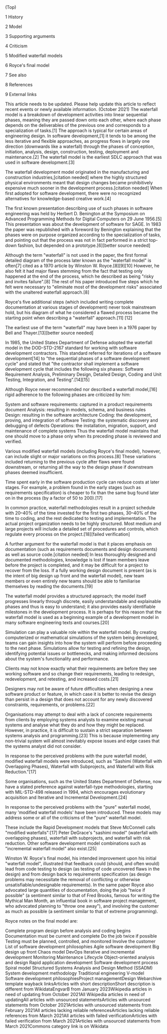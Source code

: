 


(Top)





1
History








2
Model








3
Supporting arguments








4
Criticism








5
Modified waterfall models








6
Royce's final model








7
See also








8
References








9
External links


























This article needs to be updated. Please help update this article to reflect recent events or newly available information. (October 2021)
The waterfall model is a breakdown of development activities into linear sequential phases, meaning they are passed down onto each other, where each phase depends on the deliverables of the previous one and corresponds to a specialization of tasks.[1]
The approach is typical for certain areas of engineering design. In software development,[1]
it tends to be among the less iterative and flexible approaches, as progress flows in largely one direction (downwards like a waterfall) through the phases of conception, initiation, analysis, design, construction, testing, deployment and maintenance.[2]
The waterfall model is the earliest SDLC approach that was used in software development.[3]

The waterfall development model originated in the manufacturing and construction industries,[citation needed] where the highly structured physical environments meant that design changes became prohibitively expensive much sooner in the development process.[citation needed]
When first adopted for software development, there were no recognized alternatives for knowledge-based creative work.[4]

The first known presentation describing use of such phases in software engineering was held by Herbert D. Benington at the Symposium on Advanced Programming Methods for Digital Computers on 29 June 1956.[5]
This presentation was about the development of software for SAGE. In 1983 the paper was republished with a foreword by Benington explaining that the phases were on purpose organized according to the specialization of tasks, and pointing out that the process was not in fact performed in a strict top-down fashion, but depended on a prototype.[6][better source needed]

Although the term "waterfall" is not used in the paper, the first formal detailed diagram of the process later known as the "waterfall model" is often[7] cited as a 1970 article by Winston W. Royce.[8][9][10] However, he also felt it had major flaws stemming from the fact that testing only happened at the end of the process, which he described as being "risky and invites failure".[8] The rest of his paper introduced five steps which he felt were necessary to "eliminate most of the development risks" associated with the unaltered waterfall approach.[8]

Royce's five additional steps (which included writing complete documentation at various stages of development) never took mainstream hold, but his diagram of what he considered a flawed process became the starting point when describing a "waterfall" approach.[11]
[12]

The earliest use of the term "waterfall" may have been in a 1976 paper by Bell and Thayer.[13][better source needed]

In 1985, the United States Department of Defense adopted the waterfall model in the DOD-STD-2167 standard for working with software development contractors. This standard referred for iterations of a software development[14] to "the sequential phases of a software development cycle" and stated that "the contractor shall implement a software development cycle that includes the following six phases: Software Requirement Analysis, Preliminary Design, Detailed Design, Coding and Unit Testing, Integration, and Testing".[14][15]

Although Royce never recommended nor described a waterfall model,[16] rigid adherence to the following phases are criticized by him:

System and software requirements: captured in a product requirements document
Analysis: resulting in models, schema, and business rules
Design: resulting in the software architecture
Coding: the development, proving, and integration of software
Testing: the systematic discovery and debugging of defects
Operations: the installation, migration, support, and maintenance of complete systems
Thus the waterfall model maintains that one should move to a phase only when its preceding phase is reviewed and verified.

Various modified waterfall models (including Royce's final model), however, can include slight or major variations on this process.[8] These variations included returning to the previous cycle after flaws were found downstream, or returning all the way to the design phase if downstream phases deemed insufficient.

Time spent early in the software production cycle can reduce costs at later stages. For example, a problem found in the early stages (such as requirements specification) is cheaper to fix than the same bug found later on in the process (by a factor of 50 to 200).[17]

In common practice, waterfall methodologies result in a project schedule with 20–40% of the time invested for the first two phases, 30–40% of the time to coding, and the rest dedicated to testing and implementation. The actual project organization needs to be highly structured. Most medium and large projects will include a detailed set of procedures and controls, which regulate every process on the project.[18][failed verification]

A further argument for the waterfall model is that it places emphasis on documentation (such as requirements documents and design documents) as well as source code.[citation needed] In less thoroughly designed and documented methodologies, knowledge is lost if team members leave before the project is completed, and it may be difficult for a project to recover from the loss. If a fully working design document is present (as is the intent of big design up front and the waterfall model), new team members or even entirely new teams should be able to familiarise themselves by reading the documents.[19]

The waterfall model provides a structured approach; the model itself progresses linearly through discrete, easily understandable and explainable phases and thus is easy to understand; it also provides easily identifiable milestones in the development process. It is perhaps for this reason that the waterfall model is used as a beginning example of a development model in many software engineering texts and courses.[20]

Simulation can play a valuable role within the waterfall model. By creating computerized or mathematical simulations of the system being developed, teams can gain insights into how the system will perform before proceeding to the next phase. Simulations allow for testing and refining the design, identifying potential issues or bottlenecks, and making informed decisions about the system's functionality and performance.

Clients may not know exactly what their requirements are before they see working software and so change their requirements, leading to redesign, redevelopment, and retesting, and increased costs.[21]

Designers may not be aware of future difficulties when designing a new software product or feature, in which case it is better to revise the design than persist in a design that does not account for any newly discovered constraints, requirements, or problems.[22]

Organisations may attempt to deal with a lack of concrete requirements from clients by employing systems analysts to examine existing manual systems and analyse what they do and how they might be replaced. However, in practice, it is difficult to sustain a strict separation between systems analysis and programming.[23] This is because implementing any non-trivial system will almost inevitably expose issues and edge cases that the systems analyst did not consider.

In response to the perceived problems with the pure waterfall model, modified waterfall models were introduced, such as "Sashimi (Waterfall with Overlapping Phases), Waterfall with Subprojects, and Waterfall with Risk Reduction."[17]

Some organisations, such as the United States Department of Defense, now have a stated preference against waterfall-type methodologies, starting with MIL-STD-498 released in 1994, which encourages evolutionary acquisition and Iterative and Incremental Development.[24]

In response to the perceived problems with the "pure" waterfall model, many 'modified waterfall models' have been introduced. These models may address some or all of the criticisms of the "pure" waterfall model.

These include the Rapid Development models that Steve McConnell calls "modified waterfalls":[17] Peter DeGrace's "sashimi model" (waterfall with overlapping phases), waterfall with subprojects, and waterfall with risk reduction. Other software development model combinations such as "incremental waterfall model" also exist.[25]

Winston W. Royce's final model, his intended improvement upon his initial "waterfall model", illustrated that feedback could (should, and often would) lead from code testing to design (as testing of code uncovered flaws in the design) and from design back to requirements specification (as design problems may necessitate the removal of conflicting or otherwise unsatisfiable/undesignable requirements). In the same paper Royce also advocated large quantities of documentation, doing the job "twice if possible" (a sentiment similar to that of Fred Brooks, famous for writing the Mythical Man Month, an influential book in software project management, who advocated planning to "throw one away"), and involving the customer as much as possible (a sentiment similar to that of extreme programming).

Royce notes on the final model are:

Complete program design before analysis and coding begins
Documentation must be current and complete
Do the job twice if possible
Testing must be planned, controlled, and monitored
Involve the customer
List of software development philosophies
Agile software development
Big design up front
Chaos model
DevOps
Iterative and incremental development
Monitoring Maintenance Lifecycle
Object-oriented analysis and design
Rapid application development
Software development process
Spiral model
Structured Systems Analysis and Design Method (SSADM)
System development methodology
Traditional engineering
V-model
Software development philosophiesProject managementDesign
Webarchive template wayback linksArticles with short descriptionShort description is different from WikidataEngvarB from January 2023Wikipedia articles in need of updating from October 2021All Wikipedia articles in need of updatingAll articles with unsourced statementsArticles with unsourced statements from October 2021Articles with unsourced statements from February 2021All articles lacking reliable referencesArticles lacking reliable references from March 2021All articles with failed verificationArticles with failed verification from March 2021Articles with unsourced statements from March 2021Commons category link is on Wikidata




